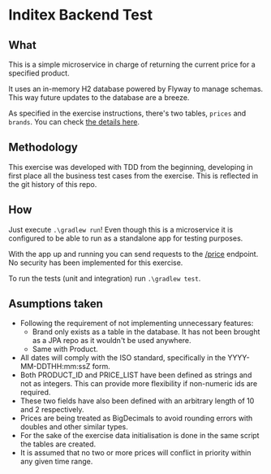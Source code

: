 # Inditex Backend Test

## What
This is a simple microservice in charge of returning the current price for a specified product.

It uses an in-memory H2 database powered by Flyway to manage schemas. This way future updates to the database are a breeze.

As specified in the exercise instructions, there's two tables, `prices` and `brands`. You can check [the details here](src/main/resources/db/migration/V1__Create_tables_with_data.sql).

## Methodology
This exercise was developed with TDD from the beginning, developing in first place all the business test cases from the exercise.
This is reflected in the git history of this repo.

## How
Just execute `.\gradlew run`! Even though this is a microservice it is configured to be able to run as a standalone app for testing purposes.

With the app up and running you can send requests to the [/price](src/main/java/com/example/inditextest/infrastructure/api/PricesEndpoint.java) endpoint. No security has been implemented for this exercise.

To run the tests (unit and integration) run `.\gradlew test`.

## Asumptions taken
* Following the requirement of not implementing unnecessary features:
  * Brand only exists as a table in the database. It has not been brought as a JPA repo as it wouldn't be used anywhere.
  * Same with Product.
* All dates will comply with the ISO standard, specifically in the YYYY-MM-DDTHH:mm:ssZ form.
* Both PRODUCT_ID and PRICE_LIST have been defined as strings and not as integers. This can provide more flexibility if non-numeric ids are required.
* These two fields have also been defined with an arbitrary length of 10 and 2 respectively.
* Prices are being treated as BigDecimals to avoid rounding errors with doubles and other similar types.
* For the sake of the exercise data initialisation is done in the same script the tables are created.
* It is assumed that no two or more prices will conflict in priority within any given time range.